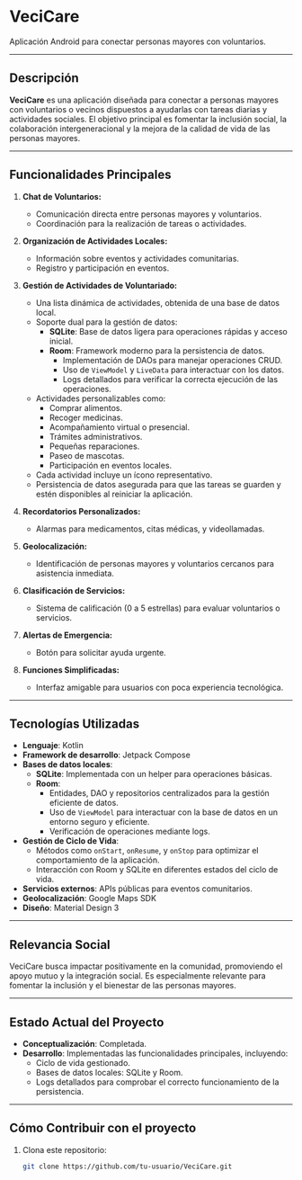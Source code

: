 # VeciCare
Aplicación Android para conectar personas mayores con voluntarios.

---

## Descripción

**VeciCare** es una aplicación diseñada para conectar a personas mayores con voluntarios o vecinos dispuestos a ayudarlas con tareas diarias y actividades sociales. El objetivo principal es fomentar la inclusión social, la colaboración intergeneracional y la mejora de la calidad de vida de las personas mayores.

---

## Funcionalidades Principales

1. **Chat de Voluntarios:**
   - Comunicación directa entre personas mayores y voluntarios.
   - Coordinación para la realización de tareas o actividades.

2. **Organización de Actividades Locales:**
   - Información sobre eventos y actividades comunitarias.
   - Registro y participación en eventos.

3. **Gestión de Actividades de Voluntariado:**
   - Una lista dinámica de actividades, obtenida de una base de datos local.
   - Soporte dual para la gestión de datos:
     - **SQLite**: Base de datos ligera para operaciones rápidas y acceso inicial.
     - **Room**: Framework moderno para la persistencia de datos.
       - Implementación de DAOs para manejar operaciones CRUD.
       - Uso de `ViewModel` y `LiveData` para interactuar con los datos.
       - Logs detallados para verificar la correcta ejecución de las operaciones.
   - Actividades personalizables como:
     - Comprar alimentos.
     - Recoger medicinas.
     - Acompañamiento virtual o presencial.
     - Trámites administrativos.
     - Pequeñas reparaciones.
     - Paseo de mascotas.
     - Participación en eventos locales.
   - Cada actividad incluye un ícono representativo.
   - Persistencia de datos asegurada para que las tareas se guarden y estén disponibles al reiniciar la aplicación.

4. **Recordatorios Personalizados:**
   - Alarmas para medicamentos, citas médicas, y videollamadas.

5. **Geolocalización:**
   - Identificación de personas mayores y voluntarios cercanos para asistencia inmediata.

6. **Clasificación de Servicios:**
   - Sistema de calificación (0 a 5 estrellas) para evaluar voluntarios o servicios.

7. **Alertas de Emergencia:**
   - Botón para solicitar ayuda urgente.

8. **Funciones Simplificadas:**
   - Interfaz amigable para usuarios con poca experiencia tecnológica.

---

## Tecnologías Utilizadas

- **Lenguaje**: Kotlin
- **Framework de desarrollo**: Jetpack Compose
- **Bases de datos locales**:
  - **SQLite**: Implementada con un helper para operaciones básicas.
  - **Room**:
    - Entidades, DAO y repositorios centralizados para la gestión eficiente de datos.
    - Uso de `ViewModel` para interactuar con la base de datos en un entorno seguro y eficiente.
    - Verificación de operaciones mediante logs.
- **Gestión de Ciclo de Vida**:
  - Métodos como `onStart`, `onResume`, y `onStop` para optimizar el comportamiento de la aplicación.
  - Interacción con Room y SQLite en diferentes estados del ciclo de vida.
- **Servicios externos**: APIs públicas para eventos comunitarios.
- **Geolocalización**: Google Maps SDK
- **Diseño**: Material Design 3

---

## Relevancia Social

VeciCare busca impactar positivamente en la comunidad, promoviendo el apoyo mutuo y la integración social. Es especialmente relevante para fomentar la inclusión y el bienestar de las personas mayores.

---

## Estado Actual del Proyecto

- **Conceptualización**: Completada.
- **Desarrollo**: Implementadas las funcionalidades principales, incluyendo:
  - Ciclo de vida gestionado.
  - Bases de datos locales: SQLite y Room.
  - Logs detallados para comprobar el correcto funcionamiento de la persistencia.

---

## Cómo Contribuir con el proyecto

1. Clona este repositorio:
   ```bash
   git clone https://github.com/tu-usuario/VeciCare.git
